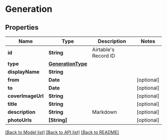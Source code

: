 # Generation

## Properties
Name | Type | Description | Notes
------------ | ------------- | ------------- | -------------
**id** | **String** | Airtable&#39;s Record ID | 
**type** | [**GenerationType**](GenerationType.md) |  | 
**displayName** | **String** |  | 
**from** | **Date** |  | [optional] 
**to** | **Date** |  | [optional] 
**coverImageUrl** | **String** |  | [optional] 
**title** | **String** |  | [optional] 
**description** | **String** | Markdown | [optional] 
**photoUrls** | **[String]** |  | [optional] 

[[Back to Model list]](../README.md#documentation-for-models) [[Back to API list]](../README.md#documentation-for-api-endpoints) [[Back to README]](../README.md)


